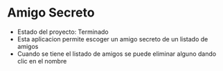 <h1> Amigo Secreto </h1>

- Estado del proyecto: Terminado
- Esta aplicacion permite escoger un amigo secreto de un listado de amigos
- Cuando se tiene el listado de amigos se puede eliminar alguno dando clic en el nombre
